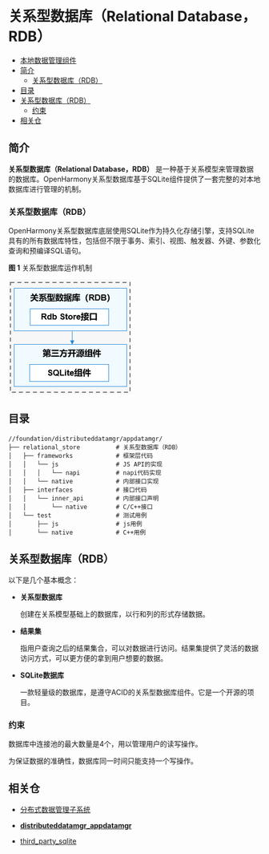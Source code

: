 # 关系型数据库（Relational Database，RDB）<a name="ZH-CN_TOPIC_0000001124534865"></a>

-   [本地数据管理组件](../README_zh.md)
-   [简介](#section11660541593)
    -   [关系型数据库（RDB）](#section1589234172717)
-   [目录](#section161941989596)
-   [关系型数据库（RDB）](#section101010894114)
    -   [约束](#section18387142613414)
-   [相关仓](#section1371113476307)

## 简介<a name="section11660541593"></a>

**关系型数据库（Relational Database，RDB）** 是一种基于关系模型来管理数据的数据库。OpenHarmony关系型数据库基于SQLite组件提供了一套完整的对本地数据库进行管理的机制。

### 关系型数据库（RDB）<a name="section1589234172717"></a>

OpenHarmony关系型数据库底层使用SQLite作为持久化存储引擎，支持SQLite具有的所有数据库特性，包括但不限于事务、索引、视图、触发器、外键、参数化查询和预编译SQL语句。

**图 1**  关系型数据库运作机制<a name="fig3330103712254"></a>


![](figures/zh-cn_关系型数据库运作机制.png)

## 目录<a name="section161941989596"></a>

```
//foundation/distributeddatamgr/appdatamgr/
├── relational_store          # 关系型数据库（RDB）
│   ├── frameworks            # 框架层代码
│   │   └── js                # JS API的实现
│   │   │   └── napi          # napi代码实现
│   │   └── native            # 内部接口实现
│   ├── interfaces            # 接口代码
│   │   └── inner_api         # 内部接口声明
│   │       └── native        # C/C++接口
│   └── test                  # 测试用例
│       ├── js                # js用例
│       └── native            # C++用例
```

## 关系型数据库（RDB）<a name="section101010894114"></a>

以下是几个基本概念：

-   **关系型数据库**

    创建在关系模型基础上的数据库，以行和列的形式存储数据。

-   **结果集**

    指用户查询之后的结果集合，可以对数据进行访问。结果集提供了灵活的数据访问方式，可以更方便的拿到用户想要的数据。

-   **SQLite数据库**

    一款轻量级的数据库，是遵守ACID的关系型数据库组件。它是一个开源的项目。


### 约束<a name="section18387142613414"></a>

数据库中连接池的最大数量是4个，用以管理用户的读写操作。

为保证数据的准确性，数据库同一时间只能支持一个写操作。

## 相关仓<a name="section1371113476307"></a>

- [分布式数据管理子系统](https://gitee.com/openharmony/docs/blob/master/zh-cn/readme/%E5%88%86%E5%B8%83%E5%BC%8F%E6%95%B0%E6%8D%AE%E7%AE%A1%E7%90%86%E5%AD%90%E7%B3%BB%E7%BB%9F.md)

- [**distributeddatamgr\_appdatamgr**](https://gitee.com/openharmony/distributeddatamgr_appdatamgr/blob/master/README_zh.md)

- [third\_party\_sqlite](https://gitee.com/openharmony/third_party_sqlite)